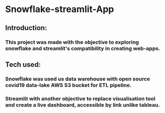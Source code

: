 # Snowflake-streamlit-App

## Introduction:
### This project was made with the objective to exploring snowflake and streamlit's compatibility in creating web-apps.

## Tech used:
### Snowflake was used us data warehouse with open source covid19 data-lake AWS S3 bucket for ETL pipeline.
### Streamlit with another objective to replace visualisation tool and create a live dashboard, accessible by link unlike tableau.
